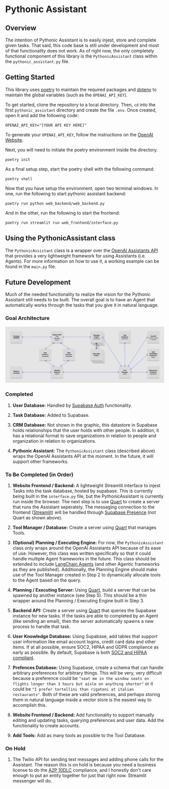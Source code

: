 # Pythonic Assistant

## Overview
The intention of Pythonic Assistant is to easily injest, store and complete given tasks. That said, this code base is still under development and most of that functionality does not work. As of right now, the only completely functional component of this library is the `PythonicAssistant` class within the `pythonic_assistant.py` file.

## Getting Started
This library uses [poetry](https://python-poetry.org/) to maintain the required packages and [dotenv](https://pypi.org/project/python-dotenv/) to maintain the global variables (such as the `OPENAI_API_KEY`).

To get started, clone the repository to a local directory. Then, `cd` into the first `pythonic_assistant` directory and create the file `.env`. Once created, open it and add the following code:

```
OPENAI_API_KEY="[YOUR API KEY HERE]"
```

To generate your `OPENAI_API_KEY`, follow the instructions on the [OpenAI Website](https://platform.openai.com/docs/quickstart?context=python).

Next, you will need to initiate the poetry environment inside the directory.

```
poetry init
```

As a final setup step, start the poetry shell with the following command:

```
poetry shell
```

Now that you have setup the environment, open two terminal windows. In one, run the following to start pythonic assistant backend:

```
poetry run python web_backend/web_backend.py
```

And in the other, run the following to start the frontend:

```
poetry run streamlit run web_frontend/interface.py
```

## Using the PythonicAssistant class
The `PythonicAssistant` class is a wrapper over the [OpenAI Assistants API](https://platform.openai.com/docs/assistants/overview) that provides a very lightweight framework for using Assistants (i.e. Agents). For more information on how to use it, a working example can be found in the `main.py` file. 


## Future Development
Much of the needed functionality to realize the vision for the Pythonic Assistant still needs to be built. The overall goal is to have an Agent that automatically works through the tasks that you give it in natural language.

### Goal Architecture

![Image](docs/static/goal_architecture.png)

### Completed

1. **User Database:** Handled by [Supabase Auth](https://supabase.com/docs/guides/auth) functionality.

2. **Task Database:** Added to Supabase.

3. **CRM Database:** Not shown in the  graphic, this datastore in Supabase holds relationships that the user holds with other people. In addition, it has a relational format to save organizations in relation to people and organization in relation to organizations.

4. **Pythonic Assistant:** The `PythonicAssistant` class (described above) wraps the OpenAI Assistants API at the moment. In the future, it will support other frameworks.

### To Be Completed (in Order)

1. **Website Frontend / Backend:** A lightweight Streamlit interface to injest Tasks into the task database, hosted by supabase. This is currently being built in the `interface.py` file, but the PythonicAssistant is currently run inside the browser. The next step is to use [Quart](https://pgjones.gitlab.io/quart/) to create a server that runs the Assistant seperately. The messaging connection to the frontend ([Streamlit](https://docs.streamlit.io/knowledge-base/tutorials/build-conversational-apps)) will be handled through [Supabase Presence](https://supabase.com/docs/guides/realtime/presence) (not Quart as shown above).

2. **Tool Manager / Database:** Create a server using [Quart](https://pgjones.gitlab.io/quart/) that manages Tools.

3. **(Optional) Planning / Executing Engine:** For now, the `PythonicAssistant` class only wraps around the OpenAI Assistants API because of its ease of use. However, this class was written specifically so that it could handle multiple Agent frameworks in the future. This class should be extended to include [LangChain Agents](https://python.langchain.com/docs/modules/agents/quick_start) (and other Agentic frameworks as they are published). Additionally, the Planning Engine should make use of the Tool Manager created in Step 2 to dynamically allocate tools to the Agent based on the query.

4. **Planning / Executing Server:** Using [Quart](https://pgjones.gitlab.io/quart/), build a server that can be spawned by another instance (see Step 5). This should be a thin wrapper around the Planning / Executing Engine built in Step 3.

5. **Backend API:** Create a server using [Quart](https://pgjones.gitlab.io/quart/) that queries the Supabase instance for new tasks. If the tasks are able to completed by an Agent (like sending an email), then the server automatically spawns a new process to handle that task.

6. **User Knowledge Database:** Using Supabase, add tables that support user information like email account logins, credit card data and other items. If at all possible, ensure SOC2, HIPAA and GDPR compliance as early as possible. By default, Supabase is both [SOC2 and HIPAA compliant](https://supabase.com/blog/supabase-soc2-hipaa).

7. **Prefences Database:** Using Supabase, create a schema that can handle arbitrary preferences for arbitrary things. This will be very, very difficult because a preference could be `"seat me in the window seats on flights longer than 3 hours but aisle on anything shorter"` or it could be `"I prefer tortellini than rigatoni at italian restaurants"`. Both of these are valid preferences, and perhaps storing them in natural language inside a vector store is the easiest way to accomplish this.

8. **Website Frontend / Backend:** Add functionality to support manually editing and updating tasks, querying preferences and user data. Add the functionality to create accounts.

9. **Add Tools:** Add as many tools as possible to the Tool Database.

### On Hold

1. The Twilio API for sending text messages and adding phone calls for the Assistant. The reason this is on hold is because you need a business license to do the [A2P 10DLC](https://www.twilio.com/docs/messaging/compliance/a2p-10dlc) compliance, and I honestly don't care enough to put an entity together for just that right now. Streamlit messenger will do. 